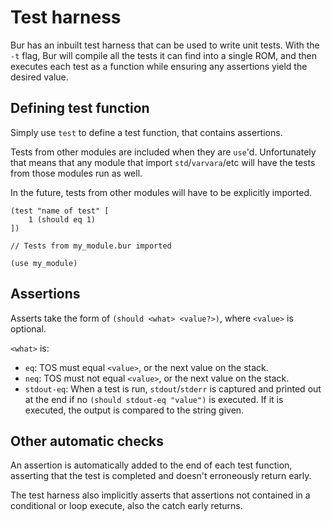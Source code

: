 # Test harness

Bur has an inbuilt test harness that can be used to write unit tests. With the
`-t` flag, Bur will compile all the tests it can find into a single ROM, and
then executes each test as a function while ensuring any assertions yield the
desired value.

## Defining test function

Simply use `test` to define a test function, that contains assertions.

Tests from other modules are included when they are `use`'d. Unfortunately that
means that any module that import `std`/`varvara`/etc will have the tests from
those modules run as well.

In the future, tests from other modules will have to be explicitly imported.

```
(test "name of test" [
    1 (should eq 1)
])
```

```
// Tests from my_module.bur imported

(use my_module)
```

## Assertions

Asserts take the form of `(should <what> <value?>)`, where `<value>` is
optional.

`<what>` is:

- `eq`: TOS must equal `<value>`, or the next value on the stack.
- `neq`: TOS must not equal `<value>`, or the next value on the stack.
- `stdout-eq`: When a test is run, `stdout`/`stderr` is captured and printed out
  at the end if no `(should stdout-eq "value")` is executed. If it is executed,
  the output is compared to the string given.

## Other automatic checks

An assertion is automatically added to the end of each test function, asserting
that the test is completed and doesn't erroneously return early.

The test harness also implicitly asserts that assertions not contained in a
conditional or loop execute, also the catch early returns.
